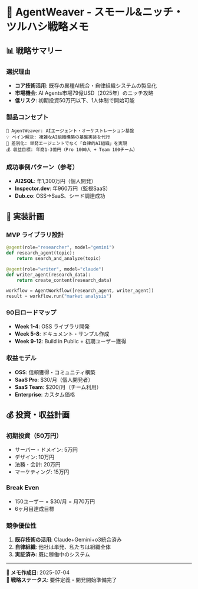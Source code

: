 # 🎯 AgentWeaver - スモール&ニッチ・ツルハシ戦略メモ

## 📊 **戦略サマリー**

### **選択理由**
- **コア技術活用**: 既存の異種AI統合・自律組織システムの製品化
- **市場機会**: AI Agents市場79億USD（2025年）のニッチ攻略
- **低リスク**: 初期投資50万円以下、1人体制で開始可能

### **製品コンセプト**
```
🎯 AgentWeaver: AIエージェント・オーケストレーション基盤
💡 ペイン解決: 複雑なAI組織構築の基盤実装を代行
🔧 差別化: 単発エージェントでなく「自律的AI組織」を実現
💰 収益目標: 年商1-3億円（Pro 1000人 + Team 100チーム）
```

### **成功事例パターン（参考）**
- **AI2SQL**: 年1,300万円（個人開発）
- **Inspector.dev**: 年960万円（監視SaaS）
- **Dub.co**: OSS→SaaS、シード調達成功

## 🚀 **実装計画**

### **MVP ライブラリ設計**
```python
@agent(role="researcher", model="gemini")
def research_agent(topic):
    return search_and_analyze(topic)

@agent(role="writer", model="claude")  
def writer_agent(research_data):
    return create_content(research_data)

workflow = AgentWorkflow([research_agent, writer_agent])
result = workflow.run("market analysis")
```

### **90日ロードマップ**
- **Week 1-4**: OSS ライブラリ開発
- **Week 5-8**: ドキュメント・サンプル作成  
- **Week 9-12**: Build in Public + 初期ユーザー獲得

### **収益モデル**
- **OSS**: 信頼獲得・コミュニティ構築
- **SaaS Pro**: $30/月（個人開発者）
- **SaaS Team**: $200/月（チーム利用）
- **Enterprise**: カスタム価格

## 💰 **投資・収益計画**

### **初期投資（50万円）**
- サーバー・ドメイン: 5万円
- デザイン: 10万円
- 法務・会計: 20万円  
- マーケティング: 15万円

### **Break Even**
- 150ユーザー × $30/月 = 月70万円
- 6ヶ月目達成目標

### **競争優位性**
1. **既存技術の活用**: Claude+Gemini+o3統合済み
2. **自律組織**: 他社は単発、私たちは組織全体
3. **実証済み**: 既に稼働中のシステム

---

**📝 メモ作成日**: 2025-07-04  
**📍 戦略ステータス**: 要件定義・開発開始準備完了